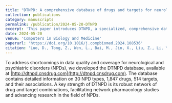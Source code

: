 ```yaml
---
title: "DTNPD: A comprehensive database of drugs and targets for neurological and psychiatric disorders"
collection: publications
category: manuscripts
permalink: /publication/2024-05-20-DTNPD
excerpt: 'This paper introduces DTNPD, a specialized, comprehensive database of drugs and targets for neurological and psychiatric disorders (NPDs) to address data quality and coverage gaps in existing resources.'
date: 2024-05-20
venue: 'Computers in Biology and Medicine'
paperurl: 'https://doi.org/10.1016/j.compbiomed.2024.108536'
citation: 'Luo, D., Tong, Z., Wen, L., Bai, M., Jin, X., Liu, Z., Li, Y., & Xue, W. (2024). &quot;DTNPD: A comprehensive database of drugs and targets for neurological and psychiatric disorders.&quot; <i>Computers in Biology and Medicine</i>. 175:108536.'
---
```

To address shortcomings in data quality and coverage for neurological and psychiatric disorders (NPDs), we developed the DTNPD database, available at [http://dtnpd.cnsdrug.com](http://dtnpd.cnsdrug.com). The database contains detailed information on 30 NPD types, 1,847 drugs, 514 targets, and their associations. A key strength of DTNPD is its robust network of drug and target combinations, facilitating network pharmacology studies and advancing research in the field of NPDs.